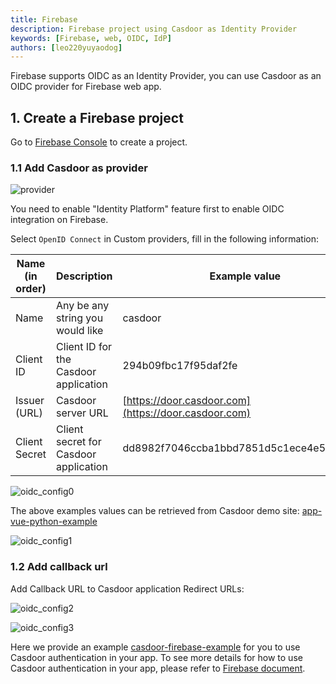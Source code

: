 ```yaml
---
title: Firebase
description: Firebase project using Casdoor as Identity Provider
keywords: [Firebase, web, OIDC, IdP]
authors: [leo220yuyaodog]
---
```


Firebase supports OIDC as an Identity Provider, you can use Casdoor as an OIDC provider for Firebase web app.

## 1. Create a Firebase project

Go to [Firebase Console](https://console.firebase.google.com/) to create a project.

### 1.1 Add Casdoor as provider

![provider](/img/integration/javascript/firebase/provider.png)

You need to enable "Identity Platform" feature first to enable OIDC integration on Firebase.

Select `OpenID Connect` in Custom providers, fill in the following information:

| Name (in order) | Description                           | Example value                                        |
|-----------------|---------------------------------------|------------------------------------------------------|
| Name            | Any be any string you would like      | casdoor                                              |
| Client ID       | Client ID for the Casdoor application | 294b09fbc17f95daf2fe                                 |
| Issuer (URL)    | Casdoor server URL                    | [https://door.casdoor.com](https://door.casdoor.com) |
| Client Secret   | Client secret for Casdoor application | dd8982f7046ccba1bbd7851d5c1ece4e52bf039d             |

![oidc_config0](/img/integration/javascript/firebase/oidc_config0.png)

The above examples values can be retrieved from Casdoor demo site: [app-vue-python-example](https://door.casdoor.com/applications/casbin/app-vue-python-example)

![oidc_config1](/img/integration/javascript/firebase/oidc_config1.png)

### 1.2 Add callback url

Add Callback URL to Casdoor application Redirect URLs:

![oidc_config2](/img/integration/javascript/firebase/oidc_config2.png)

![oidc_config3](/img/integration/javascript/firebase/oidc_config3.png)

Here we provide an example [casdoor-firebase-example](https://github.com/casdoor/casdoor-firebase-example) for you to use Casdoor authentication in your app.
To see more details for how to use Casdoor authentication in your app, please refer to [Firebase document](https://firebase.google.com/docs/auth).
